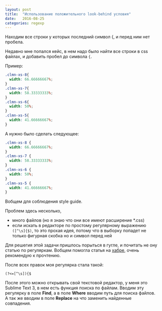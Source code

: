 ```yaml
---
layout: post
title:  "Использование положительного look-behind условия"
date:   2016-08-25
categories: regexp
---
```


Находим все строки у которых последний символ {, и перед ним нет пробела.

Недавно мне попался кейс, в нем надо было найти все строки в css файлах,  и добавить пробел до символа `{`.

Пример:

```css
.clmn-xs-8{
  width: 66.66666667%;
}
.clmn-xs-7{
  width: 58.33333333%;
}
.clmn-xs-6{
  width: 50%;
}
.clmn-xs-5{
  width: 41.66666667%;
}
```

А нужно было сделать следующее:

```css
.clmn-xs-8 {
  width: 66.66666667%;
}
.clmn-xs-7 {
  width: 58.33333333%;
}
.clmn-xs-6 {
  width: 50%;
}
.clmn-xs-5 {
  width: 41.66666667%;
}
```

Вобщем для соблюдения style guide. 

Проблем здесь несколько, 

- много файлов (но я знаю что они все имеют расширение *.css)
- если искать в редакторе по простому регулярному выражению `([^\s]{$)`, то это прохая идея, потому что в выборку попадет не только фигурная скобка но и символ перед ней

Для решегия этой задачи пришлось порыться в гугле, и почитать не ону статью по регуляркам. Вобщем помогла статья на [хабре](https://habrahabr.ru/post/159483/), очень рекомендую к прочтению.

После всех правок моя регулярка стала такой:

```
(?<=[^\s]){$
```

После этого можно открывать свой текстовой редактор, у меня это Sublime Text 3, в нем есть функция поиска по файлам. Вводим эту регулярку в поле **Find**, а в поле **Where** вводим путь для поиска файлов. А так же вводим в поле **Replace** на что заменить найденные совпадения.

